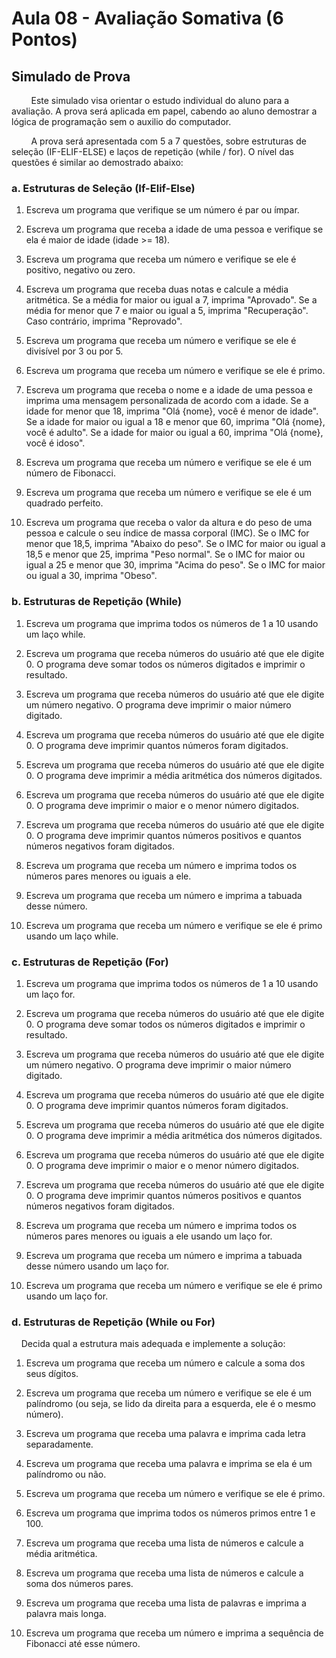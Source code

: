 # Aula 08 - Avaliação Somativa (6 Pontos)

## Simulado de Prova

        Este simulado visa orientar o estudo individual do aluno para a avaliação. A prova será aplicada em papel, cabendo ao aluno demostrar a lógica de programação sem o auxilio do computador. 

        A prova será apresentada com 5 a 7 questões, sobre estruturas de seleção (IF-ELIF-ELSE) e laços de repetição (while / for). O nível das questões é similar ao demostrado abaixo:



### a. Estruturas de Seleção (If-Elif-Else)

1. Escreva um programa que verifique se um número é par ou ímpar.

2. Escreva um programa que receba a idade de uma pessoa e verifique se ela é maior de idade (idade >= 18).

3. Escreva um programa que receba um número e verifique se ele é positivo, negativo ou zero.

4. Escreva um programa que receba duas notas e calcule a média aritmética. Se a média for maior ou igual a 7, imprima "Aprovado". Se a média for menor que 7 e maior ou igual a 5, imprima "Recuperação". Caso contrário, imprima "Reprovado".

5. Escreva um programa que receba um número e verifique se ele é divisível por 3 ou por 5.

6. Escreva um programa que receba um número e verifique se ele é primo.

7. Escreva um programa que receba o nome e a idade de uma pessoa e imprima uma mensagem personalizada de acordo com a idade. Se a idade for menor que 18, imprima "Olá {nome}, você é menor de idade". Se a idade for maior ou igual a 18 e menor que 60, imprima "Olá {nome}, você é adulto". Se a idade for maior ou igual a 60, imprima "Olá {nome}, você é idoso".

8. Escreva um programa que receba um número e verifique se ele é um número de Fibonacci.

9. Escreva um programa que receba um número e verifique se ele é um quadrado perfeito.

10. Escreva um programa que receba o valor da altura e do peso de uma pessoa e calcule o seu índice de massa corporal (IMC). Se o IMC for menor que 18,5, imprima "Abaixo do peso". Se o IMC for maior ou igual a 18,5 e menor que 25, imprima "Peso normal". Se o IMC for maior ou igual a 25 e menor que 30, imprima "Acima do peso". Se o IMC for maior ou igual a 30, imprima "Obeso".

### b. Estruturas de Repetição (While)

1. Escreva um programa que imprima todos os números de 1 a 10 usando um laço while.

2. Escreva um programa que receba números do usuário até que ele digite 0. O programa deve somar todos os números digitados e imprimir o resultado.

3. Escreva um programa que receba números do usuário até que ele digite um número negativo. O programa deve imprimir o maior número digitado.

4. Escreva um programa que receba números do usuário até que ele digite 0. O programa deve imprimir quantos números foram digitados.

5. Escreva um programa que receba números do usuário até que ele digite 0. O programa deve imprimir a média aritmética dos números digitados.

6. Escreva um programa que receba números do usuário até que ele digite 0. O programa deve imprimir o maior e o menor número digitados.

7. Escreva um programa que receba números do usuário até que ele digite 0. O programa deve imprimir quantos números positivos e quantos números negativos foram digitados.

8. Escreva um programa que receba um número e imprima todos os números pares menores ou iguais a ele.

9. Escreva um programa que receba um número e imprima a tabuada desse número.

10. Escreva um programa que receba um número e verifique se ele é primo usando um laço while.

### c. Estruturas de Repetição (For)

1. Escreva um programa que imprima todos os números de 1 a 10 usando um laço for.

2. Escreva um programa que receba números do usuário até que ele digite 0. O programa deve somar todos os números digitados e imprimir o resultado.

3. Escreva um programa que receba números do usuário até que ele digite um número negativo. O programa deve imprimir o maior número digitado.

4. Escreva um programa que receba números do usuário até que ele digite 0. O programa deve imprimir quantos números foram digitados.

5. Escreva um programa que receba números do usuário até que ele digite 0. O programa deve imprimir a média aritmética dos números digitados.

6. Escreva um programa que receba números do usuário até que ele digite 0. O programa deve imprimir o maior e o menor número digitados.

7. Escreva um programa que receba números do usuário até que ele digite 0. O programa deve imprimir quantos números positivos e quantos números negativos foram digitados.

8. Escreva um programa que receba um número e imprima todos os números pares menores ou iguais a ele usando um laço for.

9. Escreva um programa que receba um número e imprima a tabuada desse número usando um laço for.

10. Escreva um programa que receba um número e verifique se ele é primo usando um laço for.

### d. Estruturas de Repetição (While ou For)

    Decida qual a estrutura mais adequada e implemente a solução:

1. Escreva um programa que receba um número e calcule a soma dos seus dígitos. 

2. Escreva um programa que receba um número e verifique se ele é um palíndromo (ou seja, se lido da direita para a esquerda, ele é o mesmo número). 

3. Escreva um programa que receba uma palavra e imprima cada letra separadamente.

4. Escreva um programa que receba uma palavra e imprima se ela é um palíndromo ou não. 

5. Escreva um programa que receba um número e verifique se ele é primo. 

6. Escreva um programa que imprima todos os números primos entre 1 e 100. 

7. Escreva um programa que receba uma lista de números e calcule a média aritmética. 

8. Escreva um programa que receba uma lista de números e calcule a soma dos números pares. 

9. Escreva um programa que receba uma lista de palavras e imprima a palavra mais longa. 

10. Escreva um programa que receba um número e imprima a sequência de Fibonacci até esse número. 

